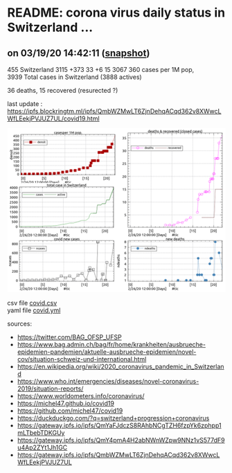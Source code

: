 # README: corona virus daily status in Switzerland ...

## on 03/19/20 14:42:11 ([snapshot](https://ipfs.io/ipfs/QmY4pmA4H2abNWnWZpw9NNz1vS577dF9u4Ap2ZYt1Jh1GC))

 455 Switzerland 3115 +373 33 +6 15 3067 360 cases per 1M pop,<br>
 3939 Total cases in Switzerland (3888 actives)

 36 deaths,
 15 recovered (resurected ?)

last update : <https://ipfs.blockringtm.ml/ipfs/QmbWZMwLT6ZjnDehqACqd362v8XWwcLWfLEekjPVJUZ7UL/covid19.html>

 ![charts](covid.png)

 csv file [covid.csv](covid.csv)<br>
 yaml file [covid.yml](covid.yml)

sources:
  - <https://twitter.com/BAG_OFSP_UFSP>
  - <https://www.bag.admin.ch/bag/fr/home/krankheiten/ausbrueche-epidemien-pandemien/aktuelle-ausbrueche-epidemien/novel-cov/situation-schweiz-und-international.html>
  - <https://en.wikipedia.org/wiki/2020_coronavirus_pandemic_in_Switzerland>
  - <https://www.who.int/emergencies/diseases/novel-coronavirus-2019/situation-reports/>
  - <https://www.worldometers.info/coronavirus/>
  - <https://michel47.github.io/covid19>
  - <https://github.com/michel47/covid19>
  - <https://duckduckgo.com/?q=switzerland+progression+coronavirus>
  - <https://gateway.ipfs.io/ipfs/QmYaFJdczS8RAhbNCgTZH6fzpYk6zphpp1mLTbebTDKGUy>
  - <https://gateway.ipfs.io/ipfs/QmY4pmA4H2abNWnWZpw9NNz1vS577dF9u4Ap2ZYt1Jh1GC>
  - <https://gateway.ipfs.io/ipfs/QmbWZMwLT6ZjnDehqACqd362v8XWwcLWfLEekjPVJUZ7UL>
  

